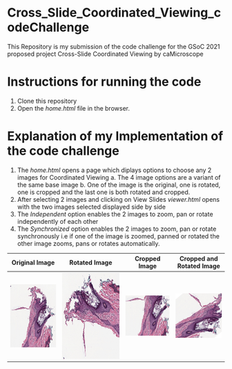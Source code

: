 # Cross_Slide_Coordinated_Viewing_codeChallenge
This Repository is my submission of the code challenge for the GSoC 2021 proposed project Cross-Slide Coordinated Viewing by caMicroscope

# Instructions for running the code
1. Clone this repository
2. Open the *home.html* file in the browser.

# Explanation of my Implementation of the code challenge
1. The *home.html* opens a page which diplays options to choose any 2 images for Coordinated Viewing
   a. The 4 image options are a variant of the same base image
   b. One of the image is the original, one is rotated, one is cropped and the last one is both rotated and cropped.  
2. After selecting 2 images and clicking on View Slides *viewer.html* opens with the two images selected displayed side by side
3. The *Independent* option enables the 2 images to zoom, pan or rotate independently of each other
4. The *Synchronized* option enables the 2 images to zoom, pan or rotate synchronously i.e if one of the image is zoomed, panned or rotated the other image zooms,      pans or rotates automatically.

| **Original Image** | **Rotated Image** |**Cropped Image**|**Cropped and Rotated Image**|
|-----------|----------|--------|------------|
|<img src="test_images/original.jpeg" alt="Original Image" width="200"/>|<img src="test_images/rotate.jpeg" alt="Original Image" height="200"/>|<img src="test_images/cropped.jpeg" alt="Original Image" width="180"/>|<img src="test_images/croppedAndRotated.jpeg" alt="Original Image" width="180"/>|
